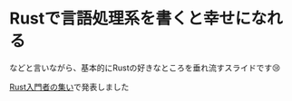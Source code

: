 # Rustで言語処理系を書くと幸せになれる

などと言いながら、基本的にRustの好きなところを垂れ流すスライドです😢

[Rust入門者の集い](https://rust.connpass.com/event/92821/)で発表しました
